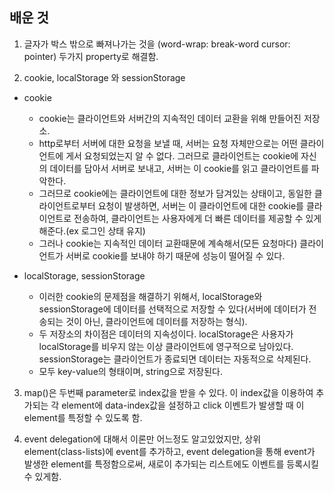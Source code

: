 ## 배운 것
1. 글자가 박스 밖으로 빠져나가는 것을 (word-wrap: break-word
cursor: pointer) 두가지 property로 해결함.

2. cookie, localStorage 와 sessionStorage
  - cookie
    * cookie는 클라이언트와 서버간의 지속적인 데이터 교환을 위해 만들어진 저장소.
    * http로부터 서버에 대한 요청을 보낼 때, 서버는 요청 자체만으로는 어떤 클라이언트에 게서 요청되었는지 알 수 없다. 그러므로 클라이언트는 cookie에 자신의 데이터를 담아서 서버로 보내고, 서버는 이 cookie를 읽고 클라이언트를 파악한다.
    * 그러므로 cookie에는 클라이언트에 대한 정보가 담겨있는 상태이고, 동일한 클라이언트로부터 요청이 발생하면, 서버는 이 클라이언트에 대한 cookie를 클라이언트로 전송하여, 클라이언트는 사용자에게 더 빠른 데이터를 제공할 수 있게 해준다.(ex 로그인 상태 유지)
    * 그러나 cookie는 지속적인 데이터 교환때문에 계속해서(모든 요청마다) 클라이언트가 서버로 cookie를 보내야 하기 때문에 성능이 떨어질 수 있다.  

  - localStorage, sessionStorage  
    * 이러한 cookie의 문제점을 해결하기 위해서, localStorage와 sessionStorage에 데이터를 선택적으로 저장할 수 있다(서버에 데이터가 전송되는 것이 아닌, 클라이언트에 데이터를 저장하는 형식).
    * 두 저장소의 차이점은 데이터의 지속성이다. localStorage은 사용자가 localStorage를 비우지 않는 이상 클라이언트에 영구적으로 남아있다. sessionStorage는 클라이언트가 종료되면 데이터는 자동적으로 삭제된다.  
    * 모두 key-value의 형태이며, string으로 저장된다.

3. map()은 두번째 parameter로 index값을 받을 수 있다. 이 index값을 이용하여 추가되는 각 element에 data-index값을 설정하고 click 이벤트가 발생할 때 이 element를 특정할 수 있도록 함.

4. event delegation에 대해서 이론만 어느정도 알고있었지만, 상위 element(class-lists)에 event를 추가하고, event delegation을 통해 event가 발생한 element를 특정함으로써, 새로이 추가되는 리스트에도 이벤트를 등록시킬수 있게함.
